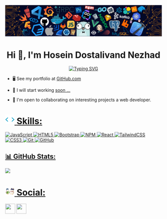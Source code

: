<img src="./header.png" alt="header" style="max-width: 100%;">


<h1 align="center" class="heading-element" dir="auto">Hi 👋, I'm Hosein Dostalivand Nezhad</h1>

<p align="center">
<a href="https://git.io/typing-svg"><img src="https://readme-typing-svg.demolab.com?font=Righteous&size=25&duration=3000&pause=1000&color=F77617&width=550&lines=I'm+a+Front-End+Developer.;I+Love+Coding+And+Programming+Challenges." alt="Typing SVG" /></a>
</p>




- 🖥️ See my portfolio at <a href="https://github.com/Hosein-DAV" rel="nofollow">GitHub.com</a>

- 🚀 I will start working <a href="#" rel="nofollow">soon ...</a>  

- 🤝 I'm open to collaborating on interesting projects a web developer.  









<a class= "headding-Link" href="#Skills"><h1><span align="left">
  <img src="./skills.gif" width="30" height="30"/>
  <strong>Skills:</strong>
</span></h1>












![JavaScript](https://img.shields.io/badge/javascript-%23323330.svg?style=for-the-badge&logo=javascript&logoColor=%23F7DF1E) ![HTML5](https://img.shields.io/badge/html5-%23E34F26.svg?style=for-the-badge&logo=html5&logoColor=white) ![Bootstrap](https://img.shields.io/badge/bootstrap-%238511FA.svg?style=for-the-badge&logo=bootstrap&logoColor=white) ![NPM](https://img.shields.io/badge/NPM-%23CB3837.svg?style=for-the-badge&logo=npm&logoColor=white) ![React](https://img.shields.io/badge/react-%2320232a.svg?style=for-the-badge&logo=react&logoColor=%2361DAFB) ![TailwindCSS](https://img.shields.io/badge/tailwindcss-%2338B2AC.svg?style=for-the-badge&logo=tailwind-css&logoColor=white) ![CSS3](https://img.shields.io/badge/css3-%231572B6.svg?style=for-the-badge&logo=css3&logoColor=white) ![Git](https://img.shields.io/badge/git-%23F05033.svg?style=for-the-badge&logo=git&logoColor=white) ![GitHub](https://img.shields.io/badge/github-%23121011.svg?style=for-the-badge&logo=github&logoColor=white)
## 📊 GitHub Stats:
![](https://github-readme-stats.vercel.app/api/top-langs/?username=dostalivand&theme=dark&hide_border=false&include_all_commits=true&count_private=false&layout=compact)



<a class= "headding-Link" href="#Skills"><h1><span align="left">
  <img src="./social.gif" width="30" height="30"/>
  <strong>Social:</strong>
</span></h1>


<a href="#" rel="nofollow"><img src="https://raw.githubusercontent.com/danielcranney/readme-generator/main/public/icons/socials/linkedin.svg" width="32" height="32" style="max-width: 100%;"></a>
<a href="#" rel="nofollow"><img src="https://raw.githubusercontent.com/danielcranney/readme-generator/main/public/icons/socials/instagram.svg" width="32" height="32" style="max-width: 100%;"></a>

